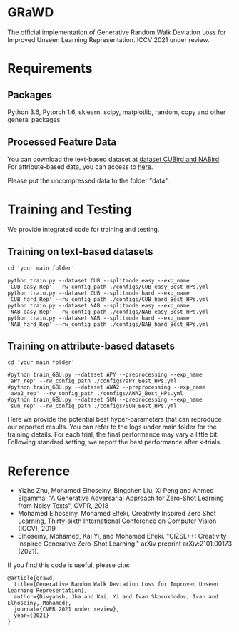 # GRaWD
The official implementation of Generative Random Walk Deviation Loss for Improved Unseen Learning Representation. ICCV 2021 under review.

# Requirements
## Packages
Python 3.6, Pytorch 1.6, sklearn, scipy, matplotlib, random, copy and other general packages

## Processed Feature Data 
You can download the text-based dataset at [dataset CUBird and NABird](https://www.dropbox.com/s/9qovr86kgogkl6r/CUB_NAB_Data.zip). For attribute-based data, you can access to [here](https://www.mpi-inf.mpg.de/departments/computer-vision-and-machine-learning/research/zero-shot-learning/zero-shot-learning-the-good-the-bad-and-the-ugly). 

Please put the uncompressed data to the folder "data".

# Training and Testing
We provide integrated code for training and testing. 

## Training on text-based datasets
```
cd 'your main folder'

python train.py --dataset CUB --splitmode easy --exp_name 'CUB_easy_Rep' --rw_config_path ./configs/CUB_easy_Best_HPs.yml
python train.py --dataset CUB --splitmode hard --exp_name 'CUB_hard_Rep' --rw_config_path ./configs/CUB_hard_Best_HPs.yml
python train.py --dataset NAB --splitmode easy --exp_name 'NAB_easy_Rep' --rw_config_path ./configs/NAB_easy_Best_HPs.yml
python train.py --dataset NAB --splitmode hard --exp_name 'NAB_hard_Rep' --rw_config_path ./configs/NAB_hard_Best_HPs.yml
```

## Training on attribute-based datasets
```
cd 'your main folder'

#python train_GBU.py --dataset APY --preprocessing --exp_name 'aPY_rep' --rw_config_path ./configs/aPY_Best_HPs.yml
#python train_GBU.py --dataset AWA2 --preprocessing --exp_name 'awa2_rep' --rw_config_path ./configs/AWA2_Best_HPs.yml
#python train_GBU.py --dataset SUN --preprocessing --exp_name 'sun_rep' --rw_config_path ./configs/SUN_Best_HPs.yml
```

Here we provide the potential best hyper-parameters that can reproduce our reported results. You can refer to the logs under main folder for the training details. For each trial, the final performance may vary a little bit. Following standard setting, we report the best performance after k-trials. 

# Reference
- Yizhe Zhu, Mohamed Elhoseiny, Bingchen Liu, Xi Peng and Ahmed Elgammal "A Generative Adversarial Approach for Zero-Shot Learning from Noisy Texts", CVPR, 2018          
- Mohamed Elhoseiny, Mohamed Elfeki, Creativity Inspired Zero Shot Learning, Thirty-sixth International Conference on Computer Vision (ICCV), 2019              
- Elhoseiny, Mohamed, Kai Yi, and Mohamed Elfeki. "CIZSL++: Creativity Inspired Generative Zero-Shot Learning." arXiv preprint arXiv:2101.00173 (2021).  

If you find this code is useful, please cite:

```
@article{grawd,
  title={Generative Random Walk Deviation Loss for Improved Unseen Learning Representation},
  author={Divyansh, Jha and Kai, Yi and Ivan Skorokhodov, Ivan and Elhoseiny, Mohamed},
  journal={CVPR 2021 under review},
  year={2021}
}
